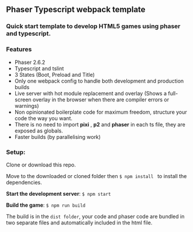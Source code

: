 ## Phaser Typescript webpack template

### Quick start template to develop HTML5 games using phaser and typescript.

### Features
* Phaser 2.6.2
* Typescript and tslint
* 3 States (Boot, Preload and Title)
* Only one webpack config to handle both development and production builds
* Live server with hot module replacement and overlay (Shows a full-screen overlay in the browser when there are compiler errors or warnings)
* Non opinionated boilerplate code for maximum freedom, structure your code the way you want. 
* There is no need to import **pixi** , **p2** and **phaser** in each ts file, they are exposed as globals.
* Faster builds (by parallelising work)

### Setup:

Clone or download this repo.

Move to the downloaded or cloned folder then ```$ npm install ``` to install the dependencies.

**Start the development server**: ```$ npm start ```

**Build the game**: ```$ npm run build ```

The build is in the `dist folder`, your code and phaser code are bundled in two separate files and automatically included in the html file.

